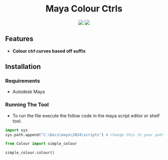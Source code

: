 <h1 align="center">Maya Colour Ctrls</h1>
<p align="center"}>
  <img src="https://img.shields.io/badge/Maya-37A5CC?style=for-the-badge&logo=autodeskmaya&logoColor=white">
  <img src="https://img.shields.io/badge/Python-FFD43B?style=for-the-badge&logo=python&logoColor=blue">
</p>

## Features
- **Colour ctrl curves based off suffix**

## Installation
### Requirements
- Autodesk Maya

### Running The Tool
- To run the file execute the follow code in the maya script editor or shelf tool.

```python
import sys
sys.path.append("C:\Docs\maya\2024\scripts") # change this to your path or a relative path

from Colour import simple_colour

simple_colour.colour()
```
